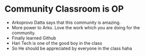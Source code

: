 # Community Classroom is OP

- Arkoprovo Datta says that this community is amazing.
- More power to Arko. Love the work which you are doing for the community.
- Finally learned Github
- Hari Tech is one of the good boy in the class
- So He should be appreciated by everyone in the class haha
